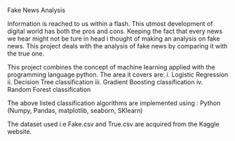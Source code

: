 
Fake News Analysis

Information is reached to us within a flash. This utmost development of digital world 
has both the pros and cons. Keeping the fact that every news we hear might not be ture 
in head i thought of making an analysis on fake news. This project deals with the analysis
of fake news by comparing it with the true one.

This project combines the concept of machine learning applied with the programming language python.
The area it covers are:
i. Logistic Regression
ii. Decision Tree classification
iii. Gradient Boosting classification
iv. Random Forest classification

The above listed classification algorithms are implemented using :
Python (Numpy, Pandas, matplotlib, seaborn, SKlearn)

The dataset used i.e Fake.csv and True.csv are acquired from the Kaggle website.